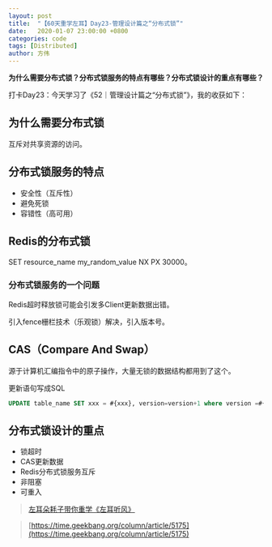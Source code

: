 ```yaml
---
layout: post
title:  "【60天重学左耳】Day23-管理设计篇之“分布式锁”"
date:   2020-01-07 23:00:00 +0800
categories: code
tags: [Distributed]
author: 方伟
---
```


**为什么需要分布式锁？分布式锁服务的特点有哪些？分布式锁设计的重点有哪些？**

<!--more-->

打卡Day23：今天学习了《52｜管理设计篇之“分布式锁”》，我的收获如下：

## 为什么需要分布式锁

互斥对共享资源的访问。

## 分布式锁服务的特点

* 安全性（互斥性）
* 避免死锁
* 容错性（高可用）

## Redis的分布式锁

SET resource_name my_random_value NX PX 30000。

### 分布式锁服务的一个问题

Redis超时释放锁可能会引发多Client更新数据出错。

引入fence栅栏技术（乐观锁）解决，引入版本号。

## CAS（Compare And Swap）

源于计算机汇编指令中的原子操作，大量无锁的数据结构都用到了这个。

更新语句写成SQL


```sql
UPDATE table_name SET xxx = #{xxx}, version=version+1 where version =#{version};
```

## 分布式锁设计的重点

* 锁超时
* CAS更新数据
* Redis分布式锁服务互斥
* 非阻塞
* 可重入

> [左耳朵耗子带你重学《左耳听风》](https://time.geekbang.org/column/article/177414)

> [https://time.geekbang.org/column/article/5175](https://time.geekbang.org/column/article/5175)


